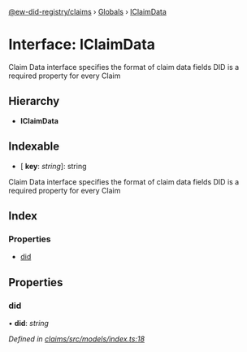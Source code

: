 [@ew-did-registry/claims](../README.md) › [Globals](../globals.md) › [IClaimData](iclaimdata.md)

# Interface: IClaimData

Claim Data interface specifies the format of claim data fields
DID is a required property for every Claim

## Hierarchy

* **IClaimData**

## Indexable

* \[ **key**: *string*\]: string

Claim Data interface specifies the format of claim data fields
DID is a required property for every Claim

## Index

### Properties

* [did](iclaimdata.md#did)

## Properties

###  did

• **did**: *string*

*Defined in [claims/src/models/index.ts:18](https://github.com/energywebfoundation/ew-did-registry/blob/8eb572c/packages/claims/src/models/index.ts#L18)*
